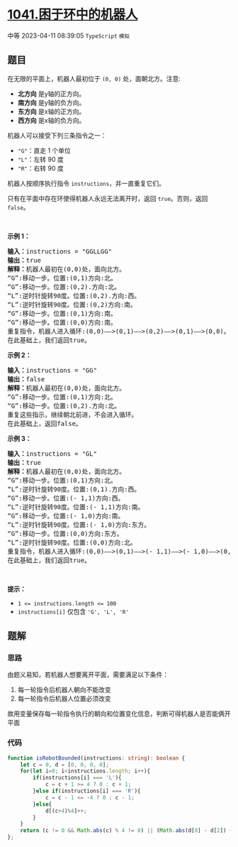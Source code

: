 # [1041.困于环中的机器人](https://leetcode.cn/problems/robot-bounded-in-circle)
<span class="diff diff-medium">中等</span>
2023-04-11 08:39:05 `TypeScript` `模拟`
## 题目
<p>在无限的平面上，机器人最初位于&nbsp;<code>(0, 0)</code>&nbsp;处，面朝北方。注意:</p>

<ul>
  <li><strong>北方向</strong> 是y轴的正方向。</li>
  <li><strong>南方向</strong> 是y轴的负方向。</li>
  <li><strong>东方向</strong> 是x轴的正方向。</li>
  <li><strong>西方向</strong> 是x轴的负方向。</li>
</ul>

<p>机器人可以接受下列三条指令之一：</p>

<ul>
  <li><code>"G"</code>：直走 1 个单位</li>
  <li><code>"L"</code>：左转 90 度</li>
  <li><code>"R"</code>：右转 90 度</li>
</ul>

<p>机器人按顺序执行指令&nbsp;<code>instructions</code>，并一直重复它们。</p>

<p>只有在平面中存在环使得机器人永远无法离开时，返回&nbsp;<code>true</code>。否则，返回 <code>false</code>。</p>

<p>&nbsp;</p>

<p><strong>示例 1：</strong></p>

<pre>
<strong>输入：</strong>instructions = "GGLLGG"
<strong>输出：</strong>true
<strong>解释：</strong>机器人最初在(0,0)处，面向北方。
“G”:移动一步。位置:(0,1)方向:北。
“G”:移动一步。位置:(0,2).方向:北。
“L”:逆时针旋转90度。位置:(0,2).方向:西。
“L”:逆时针旋转90度。位置:(0,2)方向:南。
“G”:移动一步。位置:(0,1)方向:南。
“G”:移动一步。位置:(0,0)方向:南。
重复指令，机器人进入循环:(0,0)——&gt;(0,1)——&gt;(0,2)——&gt;(0,1)——&gt;(0,0)。
在此基础上，我们返回true。
</pre>

<p><strong>示例 2：</strong></p>

<pre>
<strong>输入：</strong>instructions = "GG"
<strong>输出：</strong>false
<strong>解释：</strong>机器人最初在(0,0)处，面向北方。
“G”:移动一步。位置:(0,1)方向:北。
“G”:移动一步。位置:(0,2).方向:北。
重复这些指示，继续朝北前进，不会进入循环。
在此基础上，返回false。
</pre>

<p><strong>示例 3：</strong></p>

<pre>
<strong>输入：</strong>instructions = "GL"
<strong>输出：</strong>true
<strong>解释：</strong>机器人最初在(0,0)处，面向北方。
“G”:移动一步。位置:(0,1)方向:北。
“L”:逆时针旋转90度。位置:(0,1).方向:西。
“G”:移动一步。位置:(- 1,1)方向:西。
“L”:逆时针旋转90度。位置:(- 1,1)方向:南。
“G”:移动一步。位置:(- 1,0)方向:南。
“L”:逆时针旋转90度。位置:(- 1,0)方向:东方。
“G”:移动一步。位置:(0,0)方向:东方。
“L”:逆时针旋转90度。位置:(0,0)方向:北。
重复指令，机器人进入循环:(0,0)——&gt;(0,1)——&gt;(- 1,1)——&gt;(- 1,0)——&gt;(0,0)。
在此基础上，我们返回true。</pre>

<p>&nbsp;</p>

<p><strong>提示：</strong></p>

<ul>
  <li><code>1 &lt;= instructions.length &lt;= 100</code></li>
  <li><code>instructions[i]</code>&nbsp;仅包含&nbsp;<code>'G', 'L', 'R'</code></li>
</ul>


## 题解
### 思路
由题义易知，若机器人想要离开平面，需要满足以下条件：
1. 每一轮指令后机器人朝向不能改变
2. 每一轮指令后机器人位置必须改变

故用变量保存每一轮指令执行的朝向和位置变化信息，判断可得机器人是否能俩开平面

### 代码
```typescript
function isRobotBounded(instructions: string): boolean {
    let c = 0, d = [0, 0, 0, 0];
    for(let i=0; i<instructions.length; i++){
        if(instructions[i] === 'L'){
            c = c + 1 >= 4 ? 0 : c + 1;
        }else if(instructions[i] === 'R'){
            c = c - 1 <= -4 ? 0 : c - 1;
        }else{
            d[(c+4)%4]++;
        }
    }
    return (c != 0 && Math.abs(c) % 4 != 0) || (Math.abs(d[0] - d[2]) + Math.abs(d[1] - d[3]) === 0);
};
```
